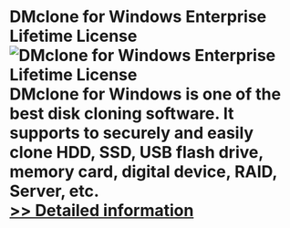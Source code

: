 # DMclone for Windows Enterprise Lifetime License<br />![DMclone for Windows Enterprise Lifetime License](https://mycommerce.akamaized.net/api/pimages/P300988345/BIG/300988345.PNG)<br />DMclone for Windows is one of the best disk cloning software. It supports to securely and easily clone HDD, SSD, USB flash drive, memory card, digital device, RAID, Server, etc.<br />[>> Detailed information](https://secure.shareit.com/shareit/product.html?productid=300988345&affiliateid=200057808)